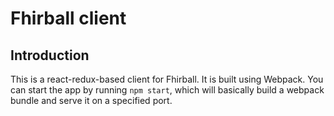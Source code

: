 # Fhirball client

## Introduction

This is a react-redux-based client for Fhirball. It is built using Webpack.
You can start the app by running `npm start`, which will basically build a webpack bundle and serve it on a specified port.
